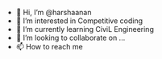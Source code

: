 - 👋 Hi, I’m @harshaanan
- 👀 I’m interested in Competitive coding
- 🌱 I’m currently learning CiviL Engineering
- 💞️ I’m looking to collaborate on ...
- 📫 How to reach me 

<!---
harshaanan/harshaanan is a ✨ special ✨ repository because its `README.md` (this file) appears on your GitHub profile.
You can click the Preview link to take a look at your changes.
--->
